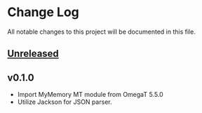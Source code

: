 # Change Log
All notable changes to this project will be documented in this file.

## [Unreleased]

## v0.1.0

- Import MyMemory MT module from OmegaT 5.5.0
- Utilize Jackson for JSON parser.

[Unreleased]: https://github.com/miurahr/omegat-mymemory/compare/v0.1.0...HEAD
